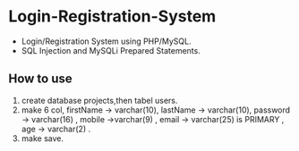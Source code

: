 # Login-Registration-System
* Login/Registration System using PHP/MySQL.
* SQL Injection and MySQLi Prepared Statements.


## How to use
1. create database projects,then tabel users.
2. make 6 col, firstName -> varchar(10), lastName -> varchar(10), password -> varchar(16)	, mobile ->varchar(9)	, email -> varchar(25) is PRIMARY	, age -> varchar(2)	.
3. make save.


